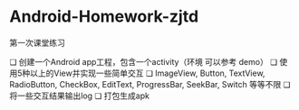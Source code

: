 # Android-Homework-zjtd

第一次课堂练习

❏ 创建一个Android app工程，包含一个activity（环境
可以参考 demo）
❏ 使用5种以上的View并实现一些简单交互
❏ ImageView, Button, TextView, RadioButton, CheckBox,
EditText, ProgressBar, SeekBar, Switch 等等不限
❏ 将一些交互结果输出log
❏ 打包生成apk
